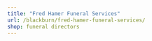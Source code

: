 ```yaml
---
title: "Fred Hamer Funeral Services"
url: /blackburn/fred-hamer-funeral-services/
shop: funeral directors
---
```


